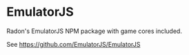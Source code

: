 # EmulatorJS

Radon's EmulatorJS NPM package with game cores included.

See https://github.com/EmulatorJS/EmulatorJS
